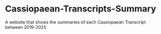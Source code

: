 # Cassiopaean-Transcripts-Summary
A website that shows the summaries of each Cassiopaean Transcript between 2019-2025
